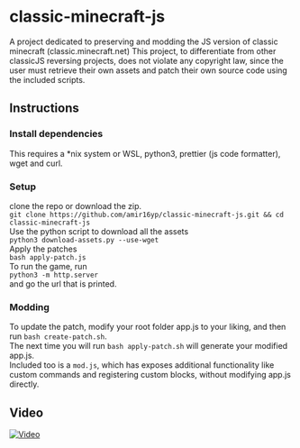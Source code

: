 # classic-minecraft-js

A project dedicated to preserving and modding the JS version of classic minecraft (classic.minecraft.net)
This project, to differentiate from other classicJS reversing projects, does not violate any copyright law, since the user must retrieve their own assets and patch their own source code using the included scripts.
## Instructions

### Install dependencies
This requires a *nix system or WSL, python3, prettier (js code formatter), wget and curl.<br/>

### Setup

clone the repo or download the zip.<br/>
`git clone https://github.com/amir16yp/classic-minecraft-js.git && cd classic-minecraft-js`<br/>
Use the python script to download all the assets<br/>
`python3 download-assets.py --use-wget`<br/>
Apply the patches<br/>
`bash apply-patch.js`<br/>
To run the game, run<br/>
`python3 -m http.server`<br/>
and go the url that is printed.<br/>

### Modding

To update the patch, modify your root folder app.js to your liking, and then run `bash create-patch.sh`.
<br/>
The next time you will run `bash apply-patch.sh` will generate your modified app.js.<br/>
Included too is a `mod.js`, which has exposes additional functionality like custom commands and registering custom blocks, without modifying app.js directly.

## Video
[![Video](https://img.youtube.com/vi/6MNwFbKnpXg/0.jpg)](https://www.youtube.com/watch?v=6MNwFbKnpXg)
